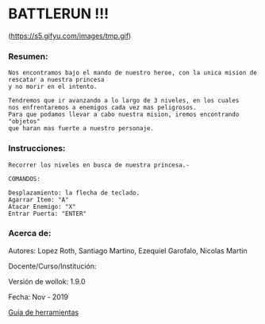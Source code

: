 # BATTLERUN !!!


(https://s5.gifyu.com/images/tmp.gif)

### Resumen:

	Nos encontramos bajo el mando de nuestro heroe, con la unica mision de rescatar a nuestra princesa 
	y no morir en el intento.

	Tendremos que ir avanzando a lo largo de 3 niveles, en los cuales 
	nos enfrentaremos a enemigos cada vez mas peligrosos. 
	Para que podamos llevar a cabo nuestra mision, iremos encontrando "objetos" 
	que haran mas fuerte a nuestro personaje.

### Instrucciones:

	Recorrer los niveles en busca de nuestra princesa.-

	COMANDOS:

	Desplazamiento: la flecha de teclado.
	Agarrar Item: "A"
	Atacar Enemigo: "X"
	Entrar Puerta: "ENTER"
	


### Acerca de:

Autores:	Lopez Roth, Santiago
			Martino, Ezequiel
			Garofalo, Nicolas Martin

Docente/Curso/Institución:



Versión de wollok: 	1.9.0

Fecha: Nov - 2019

[Guía de herramientas](https://www.wollok.org/documentacion/conceptos/)

